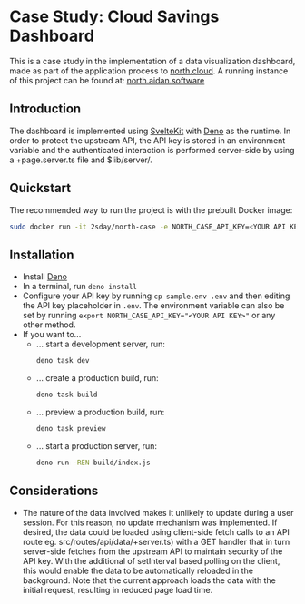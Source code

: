 # Case Study: Cloud Savings Dashboard

This is a case study in the implementation of a data visualization dashboard,
made as part of the application process to [north.cloud](https://north.cloud).
A running instance of this project can be found at: [north.aidan.software](https://north.aidan.software)

## Introduction

The dashboard is implemented using [SvelteKit](https://svelte.dev) with
[Deno](https://deno.com) as the runtime. In order to protect the upstream API,
the API key is stored in an environment variable and the authenticated
interaction is performed server-side by using a +page.server.ts file and $lib/server/.

## Quickstart
The recommended way to run the project is with the prebuilt Docker image:
```bash
sudo docker run -it 2sday/north-case -e NORTH_CASE_API_KEY=<YOUR API KEY>
```

## Installation
- Install [Deno](https://docs.deno.com/runtime/getting_started/installation/)
- In a terminal, run `deno install`
- Configure your API key by running `cp sample.env .env`
and then editing the API key placeholder in `.env`. The environment variable
 can also be set by running `export NORTH_CASE_API_KEY="<YOUR API KEY>"`
or any other method.
- If you want to...
  - ... start a development server, run:
    ```bash
    deno task dev
    ```
  - ... create a production build, run:
    ```bash
    deno task build
    ```
  - ... preview a production build, run:
    ```bash
    deno task preview
    ```
  - ... start a production server, run:
    ```bash
    deno run -REN build/index.js
    ```

## Considerations
- The nature of the data involved makes it unlikely to update during a user session. 
  For this reason, no update mechanism was implemented. If desired, the data could be loaded
  using client-side fetch calls to an API route eg. src/routes/api/data/+server.ts) with a GET
  handler that in turn server-side fetches from the upstream API to maintain security of the API key.
  With the additional of setInterval based polling on the client, this would enable the data to be
  automatically reloaded in the background. Note that the current approach loads the data with the
  initial request, resulting in reduced page load time.

